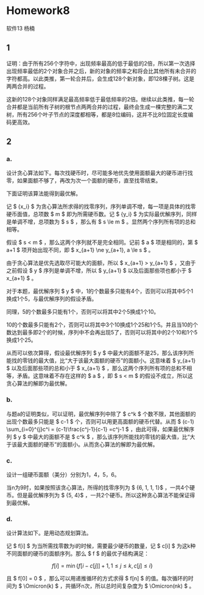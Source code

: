 # Homework8

软件13 杨楠


## 1

证明：由于所有256个字符中，出现频率最高的低于最低的2倍，所以第一次选择出现频率最低的2个对象合并之后，新的对象的频率之和将会比其他所有未合并的字符都高。以此类推，第一轮合并后，会生成128个新对象，即128棵子树。这是两两合并的过程。

这新的128个对象同样满足最高频率低于最低频率的2倍。继续以此类推，每一轮合并都是当前所有子树的根节点两两合并的过程，最终会生成一棵完整的满二叉树，所有256个叶子节点的深度都相等，都是8位编码，这并不比8位固定长度编码更高效。


## 2

### a.

设计贪心算法如下。每次找硬币时，尽可能多地优先使用面额最大的硬币进行找零，如果面额不够了，再改为次一个面额的硬币，直至找零结束。

下面证明该算法能得到最优解。

记 $ \{x_i\} $ 为贪心算法所求得的找零序列，序列单调不增，每一项是具体的找零硬币面值，总项数 $ m $ 即为所需硬币数。记 $ \{y_i\} $ 为实际最优解序列，同样是单调不增，总项数为 $ s $ ，那么有 $ s \le m $ 。显然两个序列所有项的总和相等。

假设 $ s < m $ ，那么这两个序列就不是完全相同。记前 $ a $ 项是相同的，第 $ a+1 $ 项开始出现不同，即 $ x_{a+1} \ne y_{a+1}, a \le s $ 。

由于贪心算法是优先选取尽可能大的面额，所以 $ x_{a+1} > y_{a+1} $ ，又由于之前假设 $ y $ 序列是单调不增，所以 $ y_{a+1} $ 以及后面那些项也都小于 $ x_{a+1} $ 。

对于本题，最优解序列 $ y $ 中，1的个数最多只能有4个，否则可以将其中5个1换成1个5，与最优解序列的假设矛盾。

同理，5的个数最多只能有1个，否则可以将其中2个5换成1个10。

10的个数最多只能有2个，否则可以将其中3个10换成1个25和1个5。并且当10的个数达到最多即2个的时候，序列中不会再出现5了，否则可以将其中的2个10和1个5换成1个25。

从而可以依次算得，假设最优解序列 $ y $ 中最大的面额不是25，那么该序列所能找的零钱的最大值，比“大于该最大面额的硬币”的面额小。这意味着 $ y_{a+1} $ 以及后面那些项的总和小于 $ x_{a+1} $ ，那么这两个序列所有项的总和不相等，矛盾。这意味着不存在这样的 $ a $ ，即 $ s < m $ 的假设不成立，所以这贪心算法的解即为最优解。


### b.

与题a的证明类似，可以证明，最优解序列中除了 $ c^k $ 个数不限，其他面额的出现个数最多只能是 $ c-1 $ 个，否则可以用更高面额的硬币代替。从而 $ (c-1) \sum_{i=0}^{j}c^i = (c-1)\frac{c^j-1}{c-1} =c^j-1 $ ，由此可得，如果最优解序列 $ y $ 中最大的面额不是 $ c^k $ ，那么该序列所能找的零钱的最大值，比“大于该最大面额的硬币”的面额小。从而贪心算法的解即为最优解。

### c.

设计一组硬币面额（美分）分别为1，4，5，6。

当n为9时，如果按照该贪心算法，所得的找零序列为 $ \{6, 1, 1, 1\}$ ，一共4个硬币。但是最优解序列为 $ \{5, 4\}$ ，一共2个硬币。所以这种贪心算法不能保证得到最优解。

### d.

设计算法如下。是用动态规划算法。

记 $ f[i] $ 为当所需找零数为i的时候，需要最少硬币的数量，记 $ c[i] $ 为这k种不同面额的硬币的面额序列。那么 $ f $ 的最优子结构满足：

$$
f[i] = \min\{f[i-c[j]] + 1, 1 \le j \le k,  c[j] \le i \}
$$

且 $ f[0] = 0 $ ，那么可以用递推循环的方式求得 $ f[n] $ 的值。每次循环的时间为 $ \Omicron(k) $ ，共循环n次，所以总时间复杂度为 $ \Omicron(nk) $ 。